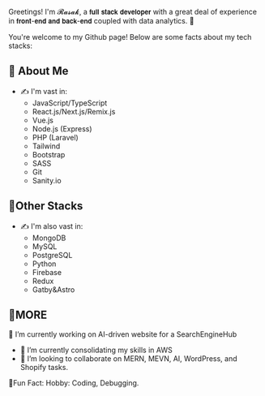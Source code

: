 Greetings! I'm 𝓡𝓪𝓼𝓪𝓴, a 𝗳𝘂𝗹𝗹 𝘀𝘁𝗮𝗰𝗸 𝗱𝗲𝘃𝗲𝗹𝗼𝗽𝗲𝗿 with a great deal of experience in 𝗳𝗿𝗼𝗻𝘁-𝗲𝗻𝗱 𝗮𝗻𝗱 𝗯𝗮𝗰𝗸-𝗲𝗻𝗱 coupled with data analytics. 👋

You're welcome to my Github page! Below are some facts about my tech stacks:

## 🚀 About Me
- ✍️ I'm vast in:
    * JavaScript/TypeScript
    * React.js/Next.js/Remix.js
    * Vue.js
    * Node.js (Express)
    * PHP (Laravel)
    * Tailwind
    * Bootstrap
    * SASS
    * Git
    * Sanity.io

## 🚀Other Stacks
- ✍️ I'm also vast in:
    * MongoDB
    * MySQL
    * PostgreSQL
    * Python
    * Firebase
    * Redux
    * Gatby&Astro

## 🚀MORE
🔭 I’m currently working on AI-driven website for a SearchEngineHub
- 🌱 I’m currently consolidating my skills in AWS
- 👯 I’m looking to collaborate on MERN, MEVN, AI, WordPress, and Shopify tasks.

🎉Fun Fact:
Hobby: Coding, Debugging.

